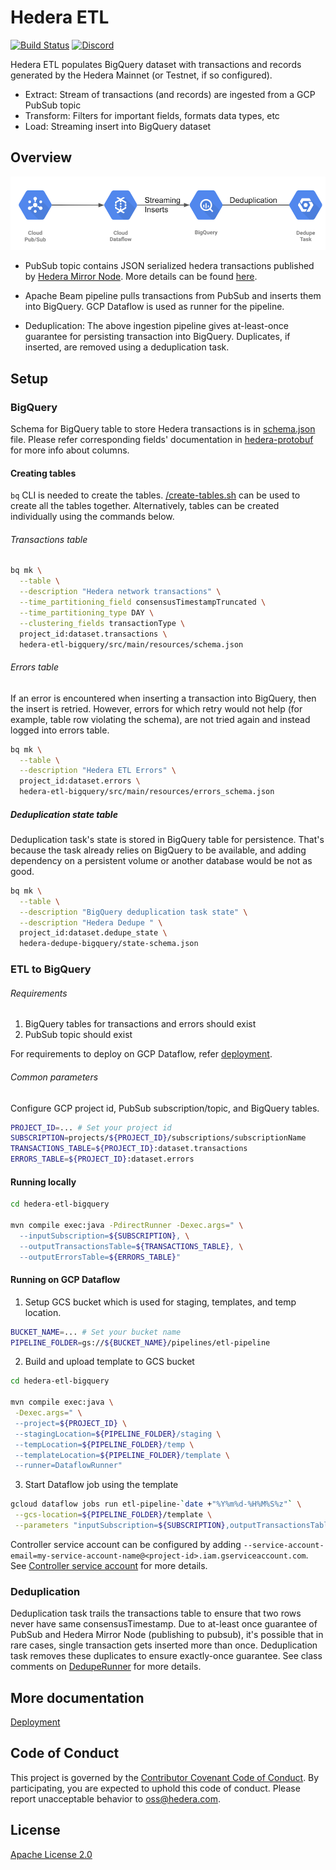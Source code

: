 # Hedera ETL

[![Build Status](https://travis-ci.org/blockchain-etl/hedera-etl.png)](https://travis-ci.org/blockchain-etl/hedera-etl)
[![Discord](https://img.shields.io/badge/discord-join%20chat-blue.svg)](https://hedera.com/discord)

Hedera ETL populates BigQuery dataset with transactions and records generated by the Hedera Mainnet (or Testnet, if so configured).
- Extract: Stream of transactions (and records) are ingested from a GCP PubSub topic
- Transform: Filters for important fields, formats data types, etc
- Load: Streaming insert into BigQuery dataset

## Overview

![Ingestion](docs/images/hedera_etl_ingestion.png)

- PubSub topic contains JSON serialized hedera transactions published by
[Hedera Mirror Node](https://github.com/hashgraph/hedera-mirror-node). More details can be found [here](work-in-progress).

- Apache Beam pipeline pulls transactions from PubSub and inserts them into BigQuery. GCP Dataflow is used as runner for
the pipeline.

- Deduplication: The above ingestion pipeline gives at-least-once guarantee for persisting transaction into BigQuery.
Duplicates, if inserted, are removed using a deduplication task.

## Setup

### BigQuery

Schema for BigQuery table to store Hedera transactions is in
[schema.json](hedera-etl-bigquery/src/main/resources/schema.json) file. Please refer corresponding fields'
documentation in [hedera-protobuf](https://github.com/hashgraph/hedera-protobuf/tree/master/src/main/proto) for more
info about columns.

#### Creating tables

`bq` CLI is needed to create the tables. [/create-tables.sh](scripts/create-tables.sh) can be used to create all the
tables together. Alternatively, tables can be created individually using the commands below.

###### Transactions table

```bash
bq mk \
  --table \
  --description "Hedera network transactions" \
  --time_partitioning_field consensusTimestampTruncated \
  --time_partitioning_type DAY \
  --clustering_fields transactionType \
  project_id:dataset.transactions \
  hedera-etl-bigquery/src/main/resources/schema.json
```

###### Errors table

If an error is encountered when inserting a transaction into BigQuery, then the insert is retried. However, errors
for which retry would not help (for example, table row violating the schema), are not tried again and instead logged
into errors table.

```bash
bq mk \
  --table \
  --description "Hedera ETL Errors" \
  project_id:dataset.errors \
  hedera-etl-bigquery/src/main/resources/errors_schema.json
```

##### Deduplication state table
Deduplication task's state is stored in BigQuery table for persistence. That's because the task already relies on
BigQuery to be available, and adding dependency on a persistent volume or another database would be not as good.

```bash
bq mk \
  --table \
  --description "BigQuery deduplication task state" \
  --description "Hedera Dedupe " \
  project_id:dataset.dedupe_state \
  hedera-dedupe-bigquery/state-schema.json
```


### ETL to BigQuery

###### Requirements

1. BigQuery tables for transactions and errors should exist
2. PubSub topic should exist

For requirements to deploy on GCP Dataflow, refer [deployment](docs/deployment.md).

###### Common parameters

Configure GCP project id, PubSub subscription/topic, and BigQuery tables.

```bash
PROJECT_ID=... # Set your project id
SUBSCRIPTION=projects/${PROJECT_ID}/subscriptions/subscriptionName
TRANSACTIONS_TABLE=${PROJECT_ID}:dataset.transactions
ERRORS_TABLE=${PROJECT_ID}:dataset.errors
```

#### Running locally

```bash
cd hedera-etl-bigquery

mvn compile exec:java -PdirectRunner -Dexec.args=" \
  --inputSubscription=${SUBSCRIPTION}, \
  --outputTransactionsTable=${TRANSACTIONS_TABLE}, \
  --outputErrorsTable=${ERRORS_TABLE}"
```

#### Running on GCP Dataflow

1. Setup GCS bucket which is used for staging, templates, and temp location.

```bash
BUCKET_NAME=... # Set your bucket name
PIPELINE_FOLDER=gs://${BUCKET_NAME}/pipelines/etl-pipeline
```

2. Build and upload template to GCS bucket

```bash
cd hedera-etl-bigquery

mvn compile exec:java \
 -Dexec.args=" \
 --project=${PROJECT_ID} \
 --stagingLocation=${PIPELINE_FOLDER}/staging \
 --tempLocation=${PIPELINE_FOLDER}/temp \
 --templateLocation=${PIPELINE_FOLDER}/template \
 --runner=DataflowRunner"
```

3. Start Dataflow job using the template

```bash
gcloud dataflow jobs run etl-pipeline-`date +"%Y%m%d-%H%M%S%z"` \
 --gcs-location=${PIPELINE_FOLDER}/template \
 --parameters "inputSubscription=${SUBSCRIPTION},outputTransactionsTable=${TRANSACTIONS_TABLE},outputErrorsTable=${ERRORS_TABLE}"
```
Controller service account can be configured by adding
`--service-account-email=my-service-account-name@<project-id>.iam.gserviceaccount.com`. See
[Controller service account](https://cloud.google.com/dataflow/docs/concepts/security-and-permissions#controller_service_account)
for more details.

### Deduplication

Deduplication task trails the transactions table to ensure that two rows never have same consensusTimestamp. Due to
at-least once guarantee of PubSub and Hedera Mirror Node (publishing to pubsub), it's possible that in rare cases,
single transaction gets inserted more than once. Deduplication task removes these duplicates to ensure exactly-once
guarantee. See class comments on [DedupeRunner](hedera-dedupe-bigquery/src/main/java/com/hedera/dedupe/DedupeRunner.java)
for more details.

## More documentation
[Deployment](docs/deployment.md)

## Code of Conduct
This project is governed by the [Contributor Covenant Code of Conduct](CODE_OF_CONDUCT.md). By participating, you are
expected to uphold this code of conduct. Please report unacceptable behavior to [oss@hedera.com](mailto:oss@hedera.com).

## License
[Apache License 2.0](LICENSE)
